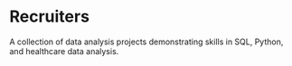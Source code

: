 # Recruiters
A collection of data analysis projects demonstrating skills in SQL, Python, and healthcare data analysis.
